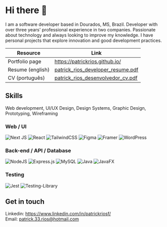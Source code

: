 # Hi there 👋
I am a software developer based in Dourados, MS, Brazil. Developer with over three years' professional experience in two
companies. Passionate about technology and always looking to
improve my knowledge. I have personal projects that explore
innovation and good development practices.

| Resource | Link |
| ------ | ------ |
| Portfolio page   | <a href="https://patrickrios.github.io/" target="_blank">https://patrickrios.github.io/</a> |
| Resume (english) | <a href="https://patrickrios.github.io/files/patrick_rios_developer_resume.pdf" target="_blank">patrick_rios_developer_resume.pdf</a> |
| CV (português)   | <a href="https://patrickrios.github.io/files/patrick_rios_desenvolvedor_cv.pdf" target="_blank">patrick_rios_desenvolvedor_cv.pdf</a> |

## Skills
Web development, UI/UX Design, Design Systems, Graphic Design, Prototyping, Wireframing
<br/>

### Web / UI
![Next JS](https://img.shields.io/badge/Next-black?style=for-the-badge&logo=next.js&logoColor=white)
![React](https://img.shields.io/badge/react-%2320232a.svg?style=for-the-badge&logo=react&logoColor=%2361DAFB)
![TailwindCSS](https://img.shields.io/badge/tailwindcss-%2338B2AC.svg?style=for-the-badge&logo=tailwind-css&logoColor=white)
![Figma](https://img.shields.io/badge/figma-%23F24E1E.svg?style=for-the-badge&logo=figma&logoColor=white)
![Framer](https://img.shields.io/badge/Framer-black?style=for-the-badge&logo=framer&logoColor=blue)
![WordPress](https://img.shields.io/badge/WordPress-%23117AC9.svg?style=for-the-badge&logo=WordPress&logoColor=white)

### Back-end / API / Database
![NodeJS](https://img.shields.io/badge/node.js-6DA55F?style=for-the-badge&logo=node.js&logoColor=white)
![Express.js](https://img.shields.io/badge/express.js-%23404d59.svg?style=for-the-badge&logo=express&logoColor=%2361DAFB)
![MySQL](https://img.shields.io/badge/mysql-4479A1.svg?style=for-the-badge&logo=mysql&logoColor=white)
![Java](https://img.shields.io/badge/java-%23ED8B00.svg?style=for-the-badge&logo=openjdk&logoColor=white)
![JavaFX](https://img.shields.io/badge/javafx-%23FF0000.svg?style=for-the-badge&logo=javafx&logoColor=white)

### Testing
![Jest](https://img.shields.io/badge/-jest-%23C21325?style=for-the-badge&logo=jest&logoColor=white)
![Testing-Library](https://img.shields.io/badge/-TestingLibrary-%23E33332?style=for-the-badge&logo=testing-library&logoColor=white)

## Get in touch
Linkedin: <a href="https://www.linkedin.com/in/patrickriosf/">https://www.linkedin.com/in/patrickriosf/</a>
<br/>
Email: <a href="mailto:patrick.33.rios@hotmail.com">patrick.33.rios@hotmail.com</a>
